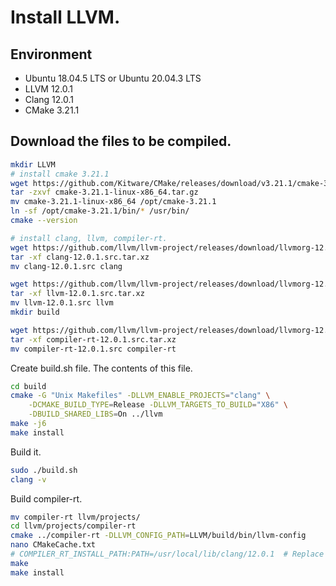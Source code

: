 # Install LLVM.

## Environment

- Ubuntu 18.04.5 LTS or Ubuntu 20.04.3 LTS
- LLVM 12.0.1
- Clang 12.0.1
- CMake 3.21.1

## Download the files to be compiled.

```bash
mkdir LLVM
# install cmake 3.21.1
wget https://github.com/Kitware/CMake/releases/download/v3.21.1/cmake-3.21.1-linux-x86_64.tar.gz
tar -zxvf cmake-3.21.1-linux-x86_64.tar.gz
mv cmake-3.21.1-linux-x86_64 /opt/cmake-3.21.1
ln -sf /opt/cmake-3.21.1/bin/* /usr/bin/
cmake --version

# install clang, llvm, compiler-rt.
wget https://github.com/llvm/llvm-project/releases/download/llvmorg-12.0.1/clang-12.0.1.src.tar.xz
tar -xf clang-12.0.1.src.tar.xz
mv clang-12.0.1.src clang

wget https://github.com/llvm/llvm-project/releases/download/llvmorg-12.0.1/llvm-12.0.1.src.tar.xz
tar -xf llvm-12.0.1.src.tar.xz
mv llvm-12.0.1.src llvm
mkdir build

wget https://github.com/llvm/llvm-project/releases/download/llvmorg-12.0.1/compiler-rt-12.0.1.src.tar.xz
tar -xf compiler-rt-12.0.1.src.tar.xz
mv compiler-rt-12.0.1.src compiler-rt
```

Create build.sh file. The contents of this file.

```bash
cd build
cmake -G "Unix Makefiles" -DLLVM_ENABLE_PROJECTS="clang" \
    -DCMAKE_BUILD_TYPE=Release -DLLVM_TARGETS_TO_BUILD="X86" \
    -DBUILD_SHARED_LIBS=On ../llvm
make -j6
make install
```

Build it.

```bash
sudo ./build.sh
clang -v
```

Build compiler-rt.

```bash
mv compiler-rt llvm/projects/
cd llvm/projects/compiler-rt
cmake ../compiler-rt -DLLVM_CONFIG_PATH=LLVM/build/bin/llvm-config
nano CMakeCache.txt
# COMPILER_RT_INSTALL_PATH:PATH=/usr/local/lib/clang/12.0.1  # Replace path string.
make
make install
```


